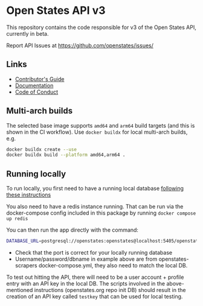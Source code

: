 # Open States API v3

This repository contains the code responsible for v3 of the Open States API, currently in beta.

Report API Issues at https://github.com/openstates/issues/

## Links

* [Contributor's Guide](https://docs.openstates.org/en/latest/contributing/getting-started.html)
* [Documentation](https://docs.openstates.org/en/latest/api/v3/)
* [Code of Conduct](https://docs.openstates.org/en/latest/contributing/code-of-conduct.html)

## Multi-arch builds

The selected base image supports `amd64` and `arm64` build targets (and this is shown in the CI workflow).
Use `docker buildx` for local multi-arch builds, e.g.

```bash
docker buildx create --use
docker buildx build --platform amd64,arm64 .
```

## Running locally

To run locally, you first need to have a running local database [following these instructions](https://docs.openstates.org/contributing/local-database/)

You also need to have a redis instance running. That can be run via the docker-compose config included in this package
by running `docker compose up redis`

You can then run the app directly with the command:

```bash
DATABASE_URL=postgresql://openstates:openstates@localhost:5405/openstatesorg poetry run uvicorn api.main:app
```

* Check that the port is correct for your locally running database
* Username/password/dbname in example above are from openstates-scrapers docker-compose.yml, they also need to match the
  local DB.

To test out hitting the API, there will need to be a user account + profile entry with an API key in the local DB. The
scripts involved in the above-mentioned instructions (openstates.org repo init DB) should result in the creation of an
API key called `testkey` that can be used for local testing.